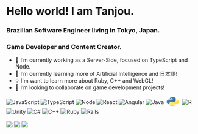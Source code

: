 # Hello world! I am Tanjou.
### Brazilian Software Engineer living in Tokyo, Japan. 
### Game Developer and Content Creator.

- 🔭 I’m currently working as a Server-Side, focused on TypeScript and Node.
- 🌱 I’m currently learning more of Artificial Intelligence and 日本語!
- 💡 I'm want to learn more about Ruby, C++ and WebGL!
- 👯 I’m looking to collaborate on game development projects!
<!-- Founder of <a href="https://cybercafe.blog.br">CyberCafe</a>. Herald of caffeine. Extremely otaku. 落ち着かない. 日本語学習者.
  <div align="center">
  <a href="https://github.com/tanjounokamioku">
  <img height="180em" src="https://github-readme-stats.vercel.app/api?username=tanjounokamioku&show_icons=true&theme=synthwave&include_all_commits=true&count_private=true"/>
<img height="180em" src="https://github-readme-stats.vercel.app/api/top-langs/?username=tanjounokamioku&layout=compact&langs_count=8&theme=synthwave"/> 
</div> -->
  <div style="display: inline_block">
    <!-- <br><br> --> 
  <img align="center" alt="JavaScript" height="30" width="40" src="https://cdn.jsdelivr.net/gh/devicons/devicon/icons/javascript/javascript-plain.svg">
  <img align="center" alt="TypeScript" height="30" width="40" src="https://cdn.jsdelivr.net/gh/devicons/devicon/icons/typescript/typescript-original.svg">
  <img align="center" alt="Node" height="30" width="40" src="https://cdn.jsdelivr.net/gh/devicons/devicon@latest/icons/nodejs/nodejs-original.svg">
  <img align="center" alt="React" height="30" width="40" src="https://cdn.jsdelivr.net/gh/devicons/devicon/icons/react/react-original.svg">
  <img align="center" alt="Angular" height="30" width="40" src="https://cdn.jsdelivr.net/gh/devicons/devicon/icons/angularjs/angularjs-original.svg">
  <img align="center" alt="Java" height="30" width="40" src="https://cdn.jsdelivr.net/gh/devicons/devicon/icons/java/java-original.svg" />
  <img align="center" alt="Python" height="30" width="40" src="https://raw.githubusercontent.com/devicons/devicon/master/icons/python/python-original.svg">
  <img align="center" alt="R" height="30" width="40" src="https://cdn.jsdelivr.net/gh/devicons/devicon/icons/r/r-original.svg">
  <img align="center" alt="Unity" height="40" width="40" src="https://img.icons8.com/nolan/50/unity.png">
  <img align="center" alt="C#" height="35" width="35" src="https://img.icons8.com/color/48/000000/c-sharp-logo-2.png">
  <img align="center" alt="C++" height="30" width="40" src="https://cdn.jsdelivr.net/gh/devicons/devicon/icons/cplusplus/cplusplus-original.svg">
  <img align="center" alt="Ruby" height="30" width="40" src="https://cdn.jsdelivr.net/gh/devicons/devicon@latest/icons/ruby/ruby-original.svg" />
  <img align="center" alt="Rails" height="30" width="40" src="https://cdn.jsdelivr.net/gh/devicons/devicon@latest/icons/rails/rails-plain.svg" />
<!--   <img align="right" width="130" height="130" border="0" alt="N" src="https://i.picasion.com/pic92/110675bac5c1852a0cb47d72ed92defd.gif"/> -->
</div>
<br> 
  <div style="display: inline_block">   
  <a href="https://twitter.com/tanjounokamioku" target="_blank"><img src="https://img.shields.io/badge/Twitter-1DA1F2?style=for-the-badge&logo=twitter&logoColor=white" target="_blank"></a>
  <a href="https://instagram.com/tanjounokamioku" target="_blank"><img src="https://img.shields.io/badge/-Instagram-%23E4405F?style=for-the-badge&logo=instagram&logoColor=white" target="_blank"></a>
  <a href="https://www.linkedin.com/in/tanjou" target="_blank"><img src="https://img.shields.io/badge/-LinkedIn-%230077B5?style=for-the-badge&logo=linkedin&logoColor=white" target="_blank"></a>
<!--   <a href="https://www.youtube.com/channel/UCcSLlR2yJhN3QRqC4tYIGlQ" target="_blank"><img src="https://img.shields.io/badge/YouTube-FF0000?style=for-the-badge&logo=youtube&logoColor=white" target="_blank"></a> -->
<!-- 	<a href="https://www.twitch.tv/" target="_blank"><img src="https://img.shields.io/badge/Twitch-9146FF?style=for-the-badge&logo=twitch&logoColor=white" target="_blank"></a> -->
<!--  <a href="https://discord.gg/" target="_blank"><img src="https://img.shields.io/badge/Discord-7289DA?style=for-the-badge&logo=discord&logoColor=white" target="_blank"></a>  -->
<!--  ![Snake animation](https://github.com/tanjounokamioku/tanjounokamioku/blob/output/github-contribution-grid-snake.svg) -->
</div>
